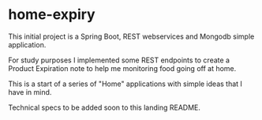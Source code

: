 # home-expiry

This initial project is a Spring Boot, REST webservices and Mongodb  simple application.

For study purposes I implemented some REST endpoints to create a Product Expiration note to help me monitoring food going off at home.

This is a start of a series of "Home" applications with simple ideas that I have in mind.

Technical specs to be added soon to this landing README.
